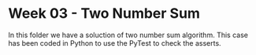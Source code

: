 # Week 03 - Two Number Sum

In this folder we have a soluction of two number sum algorithm. This case has been coded in Python to use the PyTest to check the asserts.